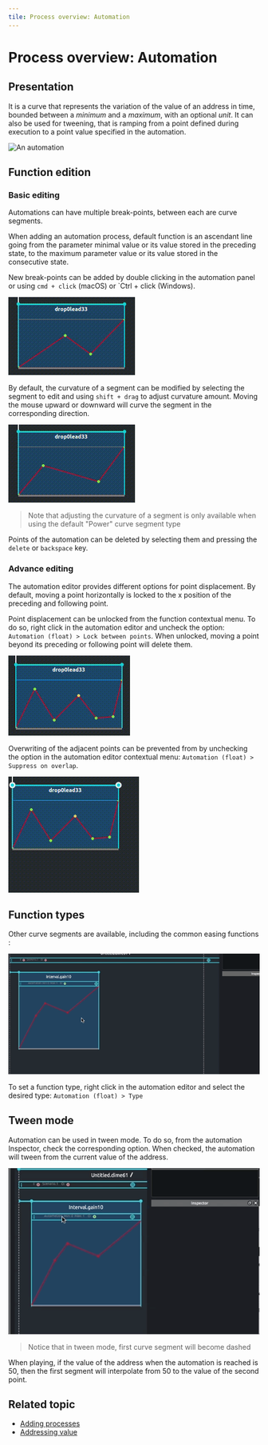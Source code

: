 ```yaml
---
tile: Process overview: Automation
---
```


# Process overview: Automation

## Presentation

It is a curve that represents the variation of the value of an address in time, bounded between a *minimum* and a *maximum*, with an optional *unit*. It can also be used for tweening, that is ramping from a point defined during execution to a point value specified in the automation.

![An automation](http://ossia.io/wp-content/uploads/2016/03/automation.png)

## Function edition
### Basic editing

Automations can have multiple break-points, between each are curve segments.

When adding an automation process, default function is an ascendant line going from the parameter minimal value or its value stored in the preceding state, to the maximum parameter value or its value stored in the consecutive state.

New break-points can be added by double clicking in the automation panel or using `cmd + click` (macOS) or `Ctrl + click (Windows).

![Adding points in automation](../images/autom-click.gif)

By default, the curvature of a segment can be modified by selecting the segment to edit and using `shift + drag` to adjust curvature amount. Moving the mouse upward or downward will curve the segment in the corresponding direction.

![Adding curvature](../images/autom-curve.gif)

> Note that adjusting the curvature of a segment is only available when using the default "Power" curve segment type

Points of the automation can be deleted by selecting them and pressing the `delete` or `backspace` key.


### Advance editing

The automation editor provides different options for point displacement. By default, moving a point horizontally is locked to the x position of the preceding and following point.

Point displacement can be unlocked from the function contextual menu. To do so, right click in the automation editor and uncheck the option: `Automation (float) > Lock between points`. When unlocked, moving a point beyond its preceding or following point will delete them.

![Nolock mode](../images/autom-nolock.gif)

Overwriting of the adjacent points can be prevented from by unchecking the option in the automation editor contextual menu: `Automation (float) > Suppress on overlap`.

![No suppression](../images/autom-nosuppress-1.gif)

## Function types

Other curve segments are available, including the common easing functions :

![Tween function](../images/function_types.gif)

To set a function type, right click in the automation editor and select the desired type: `Automation (float) > Type`


## Tween mode


 Automation can be used in tween mode. To do so, from the automation Inspector, check the corresponding option. When checked, the automation will tween from the current value of the address.
 
![Tween mode](../images/tween_mode.gif)

> Notice that in tween mode, first curve segment will become dashed

When playing, if the value of the address when the automation is reached is 50, then the first segment will interpolate from 50 to the value of the second point.

## Related topic

* [Adding processes](../first_steps/first_scenario.md#writing-processes)
* [Addressing value](in_depth/value_addressing.md)
